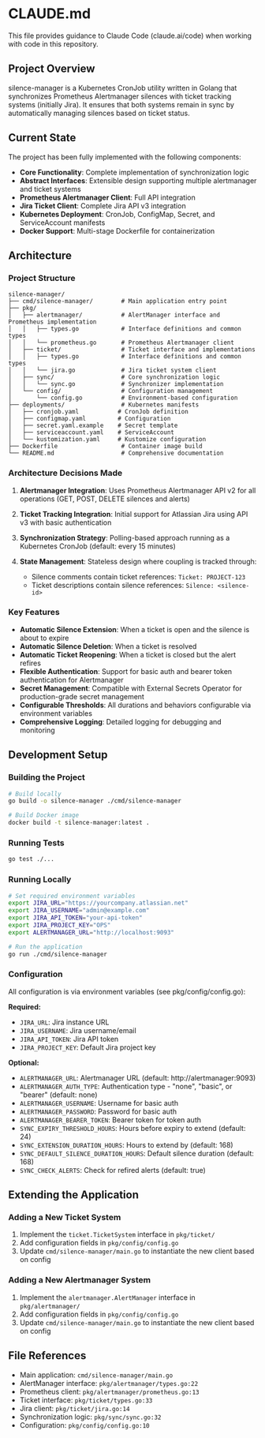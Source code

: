 # CLAUDE.md

This file provides guidance to Claude Code (claude.ai/code) when working with code in this repository.

## Project Overview

silence-manager is a Kubernetes CronJob utility written in Golang that synchronizes Prometheus Alertmanager silences with ticket tracking systems (initially Jira). It ensures that both systems remain in sync by automatically managing silences based on ticket status.

## Current State

The project has been fully implemented with the following components:

- **Core Functionality**: Complete implementation of synchronization logic
- **Abstract Interfaces**: Extensible design supporting multiple alertmanager and ticket systems
- **Prometheus Alertmanager Client**: Full API integration
- **Jira Ticket Client**: Complete Jira API v3 integration
- **Kubernetes Deployment**: CronJob, ConfigMap, Secret, and ServiceAccount manifests
- **Docker Support**: Multi-stage Dockerfile for containerization

## Architecture

### Project Structure

```
silence-manager/
├── cmd/silence-manager/        # Main application entry point
├── pkg/
│   ├── alertmanager/           # AlertManager interface and Prometheus implementation
│   │   ├── types.go            # Interface definitions and common types
│   │   └── prometheus.go       # Prometheus Alertmanager client
│   ├── ticket/                 # Ticket interface and implementations
│   │   ├── types.go            # Interface definitions and common types
│   │   └── jira.go             # Jira ticket system client
│   ├── sync/                   # Core synchronization logic
│   │   └── sync.go             # Synchronizer implementation
│   └── config/                 # Configuration management
│       └── config.go           # Environment-based configuration
├── deployments/                # Kubernetes manifests
│   ├── cronjob.yaml           # CronJob definition
│   ├── configmap.yaml         # Configuration
│   ├── secret.yaml.example    # Secret template
│   ├── serviceaccount.yaml    # ServiceAccount
│   └── kustomization.yaml     # Kustomize configuration
├── Dockerfile                  # Container image build
└── README.md                   # Comprehensive documentation
```

### Architecture Decisions Made

1. **Alertmanager Integration**: Uses Prometheus Alertmanager API v2 for all operations (GET, POST, DELETE silences and alerts)

2. **Ticket Tracking Integration**: Initial support for Atlassian Jira using API v3 with basic authentication

3. **Synchronization Strategy**: Polling-based approach running as a Kubernetes CronJob (default: every 15 minutes)

4. **State Management**: Stateless design where coupling is tracked through:
   - Silence comments contain ticket references: `Ticket: PROJECT-123`
   - Ticket descriptions contain silence references: `Silence: <silence-id>`

### Key Features

- **Automatic Silence Extension**: When a ticket is open and the silence is about to expire
- **Automatic Silence Deletion**: When a ticket is resolved
- **Automatic Ticket Reopening**: When a ticket is closed but the alert refires
- **Flexible Authentication**: Support for basic auth and bearer token authentication for Alertmanager
- **Secret Management**: Compatible with External Secrets Operator for production-grade secret management
- **Configurable Thresholds**: All durations and behaviors configurable via environment variables
- **Comprehensive Logging**: Detailed logging for debugging and monitoring

## Development Setup

### Building the Project

```bash
# Build locally
go build -o silence-manager ./cmd/silence-manager

# Build Docker image
docker build -t silence-manager:latest .
```

### Running Tests

```bash
go test ./...
```

### Running Locally

```bash
# Set required environment variables
export JIRA_URL="https://yourcompany.atlassian.net"
export JIRA_USERNAME="admin@example.com"
export JIRA_API_TOKEN="your-api-token"
export JIRA_PROJECT_KEY="OPS"
export ALERTMANAGER_URL="http://localhost:9093"

# Run the application
go run ./cmd/silence-manager
```

### Configuration

All configuration is via environment variables (see pkg/config/config.go):

**Required:**
- `JIRA_URL`: Jira instance URL
- `JIRA_USERNAME`: Jira username/email
- `JIRA_API_TOKEN`: Jira API token
- `JIRA_PROJECT_KEY`: Default Jira project key

**Optional:**
- `ALERTMANAGER_URL`: Alertmanager URL (default: http://alertmanager:9093)
- `ALERTMANAGER_AUTH_TYPE`: Authentication type - "none", "basic", or "bearer" (default: none)
- `ALERTMANAGER_USERNAME`: Username for basic auth
- `ALERTMANAGER_PASSWORD`: Password for basic auth
- `ALERTMANAGER_BEARER_TOKEN`: Bearer token for token auth
- `SYNC_EXPIRY_THRESHOLD_HOURS`: Hours before expiry to extend (default: 24)
- `SYNC_EXTENSION_DURATION_HOURS`: Hours to extend by (default: 168)
- `SYNC_DEFAULT_SILENCE_DURATION_HOURS`: Default silence duration (default: 168)
- `SYNC_CHECK_ALERTS`: Check for refired alerts (default: true)

## Extending the Application

### Adding a New Ticket System

1. Implement the `ticket.TicketSystem` interface in `pkg/ticket/`
2. Add configuration fields in `pkg/config/config.go`
3. Update `cmd/silence-manager/main.go` to instantiate the new client based on config

### Adding a New Alertmanager System

1. Implement the `alertmanager.AlertManager` interface in `pkg/alertmanager/`
2. Add configuration fields in `pkg/config/config.go`
3. Update `cmd/silence-manager/main.go` to instantiate the new client based on config

## File References

- Main application: `cmd/silence-manager/main.go`
- AlertManager interface: `pkg/alertmanager/types.go:22`
- Prometheus client: `pkg/alertmanager/prometheus.go:13`
- Ticket interface: `pkg/ticket/types.go:33`
- Jira client: `pkg/ticket/jira.go:14`
- Synchronization logic: `pkg/sync/sync.go:32`
- Configuration: `pkg/config/config.go:10`
